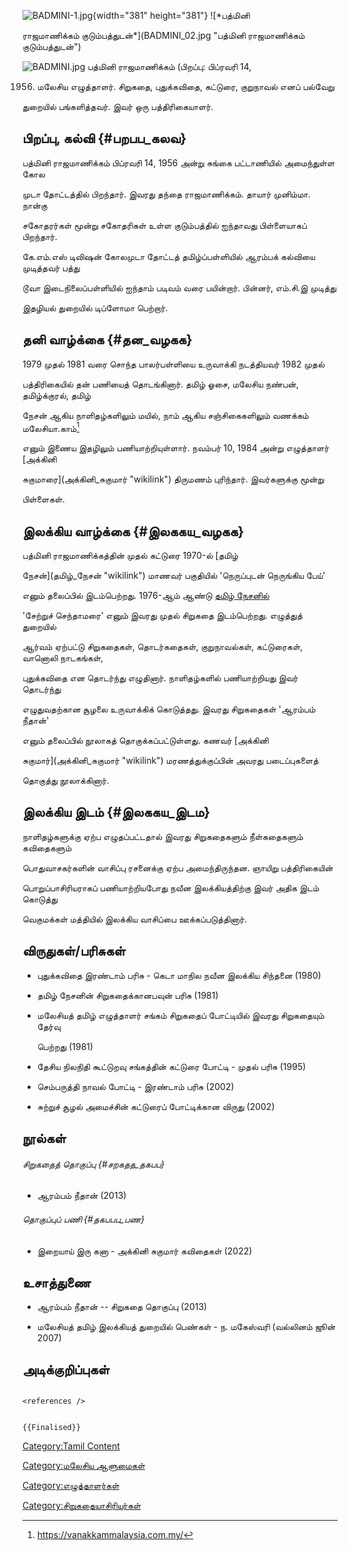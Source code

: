 ![](BADMINI-1.jpg "BADMINI-1.jpg"){width="381" height="381"} ![*பத்மினி
ராஜமாணிக்கம் குடும்பத்துடன்*](BADMINI_02.jpg "பத்மினி ராஜமாணிக்கம் குடும்பத்துடன்")
![](BADMINI.jpg "BADMINI.jpg") பத்மினி ராஜமாணிக்கம் (பிறப்பு: பிப்ரவரி 14,
1956) மலேசிய எழுத்தாளர். சிறுகதை, புதுக்கவிதை, கட்டுரை, குறுநாவல் எனப் பல்வேறு
துறையில் பங்களித்தவர். இவர் ஒரு பத்திரிகையாளர்.

## பிறப்பு, கல்வி {#பறபப_கலவ}

பத்மினி ராஜமாணிக்கம் பிப்ரவரி 14, 1956 அன்று சுங்கை பட்டாணியில் அமைந்துள்ள கோல
முடா தோட்டத்தில் பிறந்தார். இவரது தந்தை ராஜமாணிக்கம். தாயார் முனிம்மா. நான்கு
சகோதரர்கள் மூன்று சகோதரிகள் உள்ள குடும்பத்தில் ஐந்தாவது பிள்ளையாகப் பிறந்தார்.
கே.எம்.எஸ் டிவிஷன் கோலமுடா தோட்டத் தமிழ்ப்பள்ளியில் ஆரம்பக் கல்வியை முடித்தவர் பத்து
டூவா இடைநிலைப்பள்ளியில் ஐந்தாம் படிவம் வரை பயின்றார். பின்னர், எம்.சி.இ முடித்து
இதழியல் துறையில் டிப்ளோமா பெற்றார்.

## தனி வாழ்க்கை {#தன_வழகக}

1979 முதல் 1981 வரை சொந்த பாலர்பள்ளியை உருவாக்கி நடத்தியவர் 1982 முதல்
பத்திரிகையில் தன் பணியைத் தொடங்கினார். தமிழ் ஓசை, மலேசிய நண்பன், தமிழ்க்குரல், தமிழ்
நேசன் ஆகிய நாளிதழ்களிலும் மயில், நாம் ஆகிய சஞ்சிகைகளிலும் வணக்கம் மலேசியா.காம்[^1]
எனும் இணைய இதழிலும் பணியாற்றியுள்ளார். நவம்பர் 10, 1984 அன்று எழுத்தாளர் [அக்கினி
சுகுமாரை](அக்கினி_சுகுமார் "wikilink") திருமணம் புரிந்தார். இவர்களுக்கு மூன்று
பிள்ளைகள்.

## இலக்கிய வாழ்க்கை {#இலககய_வழகக}

பத்மினி ராஜமாணிக்கத்தின் முதல் கட்டுரை 1970-ல் [தமிழ்
நேசன்](தமிழ்_நேசன் "wikilink") மாணவர் பகுதியில் \'நெருப்புடன் நெருங்கிய பேய்\'
எனும் தலைப்பில் இடம்பெற்றது. 1976-ஆம் ஆண்டு [தமிழ் நேசனில்](தமிழ்_நேசன் "wikilink")
\'சேற்றுச் செந்தாமரை\' எனும் இவரது முதல் சிறுகதை இடம்பெற்றது. எழுத்துத் துறையில்
ஆர்வம் ஏற்பட்டு சிறுகதைகள், தொடர்கதைகள், குறுநாவல்கள், கட்டுரைகள், வானொலி நாடகங்கள்,
புதுக்கவிதை என தொடர்ந்து எழுதினார். நாளிதழ்களில் பணியாற்றியது இவர் தொடர்ந்து
எழுதுவதற்கான சூழலை உருவாக்கிக் கொடுத்தது. இவரது சிறுகதைகள் \'ஆரம்பம் நீதான்\'
எனும் தலைப்பில் நூலாகத் தொகுக்கப்பட்டுள்ளது. கணவர் [அக்கினி
சுகுமார்](அக்கினி_சுகுமார் "wikilink") மரணத்துக்குப்பின் அவரது படைப்புகளைத்
தொகுத்து நூலாக்கினார்.

## இலக்கிய இடம் {#இலககய_இடம}

நாளிதழ்களுக்கு ஏற்ப எழுதப்பட்டதால் இவரது சிறுகதைகளும் நீள்கதைகளும் கவிதைகளும்
பொதுவாசகர்களின் வாசிப்பு ரசனைக்கு ஏற்ப அமைந்திருந்தன. ஞாயிறு பத்திரிகையின்
பொறுப்பாசிரியராகப் பணியாற்றியபோது நவீன இலக்கியத்திற்கு இவர் அதிக இடம் கொடுத்து
வெகுமக்கள் மத்தியில் இலக்கிய வாசிப்பை ஊக்கப்படுத்தினார்.

## விருதுகள்/பரிசுகள்

-   புதுக்கவிதை இரண்டாம் பரிசு - கெடா மாநில நவீன இலக்கிய சிந்தனை (1980)
-   தமிழ் நேசனின் சிறுகதைக்கானபவுன் பரிசு (1981)
-   மலேசியத் தமிழ் எழுத்தாளர் சங்கம் சிறுகதைப் போட்டியில் இவரது சிறுகதையும் தேர்வு
    பெற்றது (1981)
-   தேசிய நிலநிதி கூட்டுறவு சங்கத்தின் கட்டுரை போட்டி - முதல் பரிசு (1995)
-   செம்பருத்தி நாவல் போட்டி - இரண்டாம் பரிசு (2002)
-   சுற்றுச் சூழல் அமைச்சின் கட்டுரைப் போட்டிக்கான விருது (2002)

## நூல்கள்

###### சிறுகதைத் தொகுப்பு {#சறகதத_தகபப}

-   ஆரம்பம் நீதான் (2013)

###### தொகுப்புப் பணி {#தகபபப_பண}

-   இறையாய் இரு கனா - அக்கினி சுகுமார் கவிதைகள் (2022)

## உசாத்துணை

-   ஆரம்பம் நீதான் -- சிறுகதை தொகுப்பு (2013)
-   மலேசியத் தமிழ் இலக்கியத் துறையில் பெண்கள் - ந. மகேஸ்வரி (வல்லினம் ஜூன் 2007)

## அடிக்குறிப்புகள்

```{=html}
<references />
```
```{=mediawiki}
{{Finalised}}
```
[Category:Tamil Content](Category:Tamil_Content "wikilink")
[Category:மலேசிய ஆளுமைகள்](Category:மலேசிய_ஆளுமைகள் "wikilink")
[Category:எழுத்தாளர்கள்](Category:எழுத்தாளர்கள் "wikilink")
[Category:சிறுகதையாசிரியர்கள்](Category:சிறுகதையாசிரியர்கள் "wikilink")

[^1]: <https://vanakkammalaysia.com.my/>
